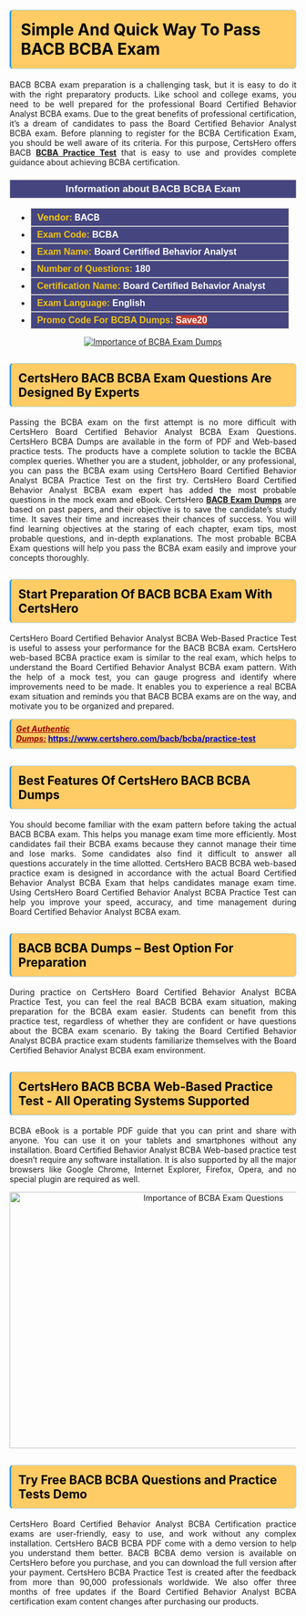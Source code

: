 <h1><strong><span style="display:block; color:#000000; background:#ffcc66; border: 0.5px solid #AED6F1 ; border-left: 3px solid #3498DB; padding: .6em; border-radius: 6px;">Simple And Quick Way To Pass BACB BCBA Exam</span></strong></h1>

<p style="text-align: justify;">BACB BCBA exam preparation is a challenging task, but it is easy to do it with the right preparatory products. Like school and college exams, you need to be well prepared for the professional Board Certified Behavior Analyst BCBA exams. Due to the great benefits of professional certification, it’s a dream of candidates to pass the Board Certified Behavior Analyst BCBA exam. Before planning to register for the BCBA Certification Exam, you should be well aware of its criteria. For this purpose, CertsHero offers BACB <a href="https://www.certshero.com/bacb/bcba"><strong>BCBA Practice Test</strong></a> that is easy to use and provides complete guidance about achieving BCBA certification.</p>

<h3 style="background: #454580; border: 1px solid rgb(204, 204, 204); padding: 5px 10px; text-align: center;"><span style="color:#ffffff;"><span style="font-size:11pt"><span style="line-height:normal"><span style="font-family:Calibri,sans-serif"><b><span style="font-size:13.0pt"><span cambria="">Information about BACB BCBA Exam</span></span></b></span></span></span></span></h3>

<ul>
	<li style="margin:0cm 10pt">
	<div style="background:#454580; border: 1px solid rgb(204, 204, 204); padding: 5px 10px; text-align: justify;"><span style="font-size:11pt"><span style="line-height:normal"><span style="tab-stops:list 36.0pt"><span style="font-fam ily:Calibri,sans-serif"><b><span style="font-size:12.0pt"><span new="" roman="" style="font-family:" times=""><span style="color:#f1c40f;">Vendor:</span> <span style="color:#ffffff;">BACB</span></span></span></b></span></span></span></span></div>
	</li>
	<li style="margin:0cm 10pt">
	<div style="background: #454580; border: 1px solid rgb(204, 204, 204); padding: 5px 10px; text-align: justify;"><span style="font-size:11pt"><span style="line-height:normal"><span style="tab-stops:list 36.0pt"><span style="font-family:Calibri,sans-serif"><b><span style="font-size:12.0pt"><span new="" roman="" style="font-family:" times=""><span style="color:#f1c40f;">Exam Code:</span> <span style="color:#ffffff;">BCBA</span></span></span></b></span></span></span></span></div>
	</li>
	<li style="margin:0cm 10pt">
	<div style="background: #454580; border: 1px solid rgb(204, 204, 204); padding: 5px 10px; text-align: justify;"><span style="font-size:11pt"><span style="line-height:normal"><span style="tab-stops:list 36.0pt"><span style="font-family:Calibri,sans-serif"><b><span style="font-size:12.0pt"><span new="" roman="" style="font-family:" times=""><span style="color:#f1c40f;">Exam Name:</span> <span style="color:#ffffff;">Board Certified Behavior Analyst</span></span></span></b></span></span></span></span></div>
	</li>
	<li style="margin:0cm 10pt">
	<div style="background: #454580; border: 1px solid rgb(204, 204, 204); padding: 5px 10px;"><span style="font-size:11pt"><span style="line-height:normal"><span style="tab-stops:list 36.0pt"><span style="font-family:Calibri,sans-serif"><b><span style="font-size:12.0pt"><span new="" roman="" style="font-family:" times=""><span style="color:#f1c40f;">Number of Questions: </span><span style="color:#ffffff;">180</span></span></span></b></span></span></span></span></div>
	</li>
	<li style="margin:0cm 10pt">
	<div style="background: #454580; border: 1px solid rgb(204, 204, 204); padding: 5px 10px; text-align: justify;"><span style="font-size:11pt"><span style="line-height:normal"><span style="tab-stops:list 36.0pt"><span style="font-family:Calibri,sans-serif"><b><span style="font-size:12.0pt"><span new="" roman="" style="font-family:" times=""><span style="color:#f1c40f;">Certification Name:</span> <span style="color:#ffffff;">Board Certified Behavior Analyst</span></span></span></b></span></span></span></span></div>
	</li>
	<li style="margin:0cm 10pt">
	<div style="background: #454580; border: 1px solid rgb(204, 204, 204); padding: 5px 10px; text-align: justify;"><span style="font-size:11pt"><span style="line-height:normal"><span style="tab-stops:list 36.0pt"><span style="font-family:Calibri,sans-serif"><b><span style="font-size:12.0pt"><span new="" roman="" style="font-family:" times=""><span style="color:#f1c40f;">Exam Language:</span> <span style="color:#ffffff;">English</span></span></span></b></span></span></span></span></div>
	</li>
	<li style="margin:0cm 10pt">
	<div style="background: #454580; border: 1px solid rgb(204, 204, 204); padding: 5px 10px;"><span style="font-size:11pt"><span style="line-height:normal"><span style="tab-stops:list 36.0pt"><span style="font-family:Calibri,sans-serif"><b><span style="font-size:12.0pt"><span new="" roman="" style="font-family:" times=""><span style="color:#f1c40f;">Promo Code For BCBA Dumps: </span><span style="color:#ffffff;"><span style="background-color:#c0392b;">Save20</span></span></span></span></b></span></span></span></span></div>
	</li>
</ul>

<p style="text-align: center;"><a href="https://www.certshero.com/bacb/bcba" rel="NOFOLLOW"><img alt="Importance of BCBA Exam Dumps" src="https://i.imgur.com/UZuq4Dk.jpeg" /></a></p>

<h2><strong><span style="display:block; color:#000000; background:#ffcc66; border: 0.5px solid #AED6F1 ; border-left: 3px solid #3498DB; padding: .6em; border-radius: 6px;">CertsHero BACB BCBA Exam Questions Are Designed By Experts</span></strong></h2>

<p style="text-align: justify;">Passing the BCBA exam on the first attempt is no more difficult with CertsHero Board Certified Behavior Analyst BCBA Exam Questions. CertsHero BCBA Dumps are available in the form of PDF and Web-based practice tests. The products have a complete solution to tackle the BCBA complex queries. Whether you are a student, jobholder, or any professional, you can pass the BCBA exam using CertsHero Board Certified Behavior Analyst BCBA Practice Test on the first try. CertsHero Board Certified Behavior Analyst BCBA exam expert has added the most probable questions in the mock exam and eBook. CertsHero <a href="https://www.certshero.com/bacb"><strong>BACB Exam Dumps</strong></a> are based on past papers, and their objective is to save the candidate’s study time. It saves their time and increases their chances of success. You will find learning objectives at the staring of each chapter, exam tips, most probable questions, and in-depth explanations. The most probable BCBA Exam questions will help you pass the BCBA exam easily and improve your concepts thoroughly.</p>

<h2><strong><span style="display:block; color:#000000; background:#ffcc66; border: 0.5px solid #AED6F1 ; border-left: 3px solid #3498DB; padding: .6em; border-radius: 6px;">Start Preparation Of BACB BCBA Exam With CertsHero</span></strong></h2>

<p style="text-align: justify;">CertsHero Board Certified Behavior Analyst BCBA Web-Based Practice Test is useful to assess your performance for the BACB BCBA exam. CertsHero web-based BCBA practice exam is similar to the real exam, which helps to understand the Board Certified Behavior Analyst BCBA exam pattern. With the help of a mock test, you can gauge progress and identify where improvements need to be made. It enables you to experience a real BCBA exam situation and reminds you that BACB BCBA exams are on the way, and motivate you to be organized and prepared.</p>

<p><strong><span style="display:block; color:#990000; background:#ffcc66; border: 0.5px solid #AED6F1 ; border-left: 3px solid #3498DB; padding: .6em; border-radius: 6px;"><span style="font-size:14px;"><u><i>Get Authentic Dumps:</i></u></span> <a href="https://www.certshero.com/bacb/bcba/practice-test"><span style="color:#0000cc;">https://www.certshero.com/bacb/bcba/practice-test</span></a></span></strong></p>

<h2><strong><span style="display:block; color:#000000; background:#ffcc66; border: 0.5px solid #AED6F1 ; border-left: 3px solid #3498DB; padding: .6em; border-radius: 6px;">Best Features Of CertsHero BACB BCBA Dumps</span></strong></h2>

<p style="text-align: justify;">You should become familiar with the exam pattern before taking the actual BACB BCBA exam. This helps you manage exam time more efficiently. Most candidates fail their BCBA exams because they cannot manage their time and lose marks. Some candidates also find it difficult to answer all questions accurately in the time allotted. CertsHero BACB BCBA web-based practice exam is designed in accordance with the actual Board Certified Behavior Analyst BCBA Exam that helps candidates manage exam time. Using CertsHero Board Certified Behavior Analyst BCBA Practice Test can help you improve your speed, accuracy, and time management during Board Certified Behavior Analyst BCBA exam.</p>

<h2><strong><span style="display:block; color:#000000; background:#ffcc66; border: 0.5px solid #AED6F1 ; border-left: 3px solid #3498DB; padding: .6em; border-radius: 6px;">BACB BCBA Dumps – Best Option For Preparation</span></strong></h2>

<p style="text-align: justify;">During practice on CertsHero Board Certified Behavior Analyst BCBA Practice Test, you can feel the real BACB BCBA exam situation, making preparation for the BCBA exam easier. Students can benefit from this practice test, regardless of whether they are confident or have questions about the BCBA exam scenario. By taking the Board Certified Behavior Analyst BCBA practice exam students familiarize themselves with the Board Certified Behavior Analyst BCBA exam environment.</p>

<h2><strong><span style="display:block; color:#000000; background:#ffcc66; border: 0.5px solid #AED6F1 ; border-left: 3px solid #3498DB; padding: .6em; border-radius: 6px;">CertsHero BACB BCBA Web-Based Practice Test - All Operating Systems Supported</span></strong></h2>

<p style="text-align: justify;">BCBA eBook is a portable PDF guide that you can print and share with anyone. You can use it on your tablets and smartphones without any installation. Board Certified Behavior Analyst BCBA Web-based practice test doesn’t require any software installation. It is also supported by all the major browsers like Google Chrome, Internet Explorer, Firefox, Opera, and no special plugin are required as well.</p>

<p style="text-align: center;"><a href="https://www.certshero.com/product-detail/bcba" rel="NOFOLLOW"><img alt="Importance of BCBA Exam Questions" height="450" src="https://i.redd.it/vixpkfso1g981.jpg" width="700" /></a></p>

<h2><strong><span style="display:block; color:#000000; background:#ffcc66; border: 0.5px solid #AED6F1 ; border-left: 3px solid #3498DB; padding: .6em; border-radius: 6px;">Try Free BACB BCBA Questions and Practice Tests Demo</span></strong></h2>

<p style="text-align: justify;">CertsHero Board Certified Behavior Analyst BCBA Certification practice exams are user-friendly, easy to use, and work without any complex installation. CertsHero BACB BCBA PDF come with a demo version to help you understand them better. BACB BCBA demo version is available on CertsHero before you purchase, and you can download the full version after your payment. CertsHero BCBA Practice Test is created after the feedback from more than 90,000 professionals worldwide. We also offer three months of free updates if the Board Certified Behavior Analyst BCBA certification exam content changes after purchasing our products.</p>
